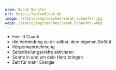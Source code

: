 ```yaml
---
name: Sarah Schäfer
url: http://feelandlook.de
image: /static/img/coaches/Sarah_Schaefer.jpg
webp: /static/img/coaches/Sarah_Schaefer.webp
---
```


<ul><li>Feel-It Coach</li><li>die Verbindung zu dir selbst, dem eigenen Gefühl</li><li>Körperwahrnehmung</li><li>Selbstheilungskräfte aktivieren</li><li>Sonne in und um dein Herz bringen</li><li>Zeit für mehr Energie</li></ul>